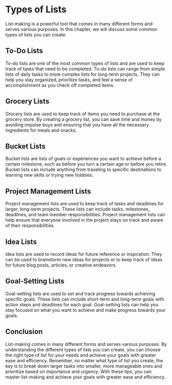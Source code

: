 Types of Lists
====================================================

List-making is a powerful tool that comes in many different forms and serves various purposes. In this chapter, we will discuss some common types of lists you can create.

To-Do Lists
-----------

To-do lists are one of the most common types of lists and are used to keep track of tasks that need to be completed. To-do lists can range from simple lists of daily tasks to more complex lists for long-term projects. They can help you stay organized, prioritize tasks, and feel a sense of accomplishment as you check off completed items.

Grocery Lists
-------------

Grocery lists are used to keep track of items you need to purchase at the grocery store. By creating a grocery list, you can save time and money by avoiding impulse buys and ensuring that you have all the necessary ingredients for meals and snacks.

Bucket Lists
------------

Bucket lists are lists of goals or experiences you want to achieve before a certain milestone, such as before you turn a certain age or before you retire. Bucket lists can include anything from traveling to specific destinations to learning new skills or trying new hobbies.

Project Management Lists
------------------------

Project management lists are used to keep track of tasks and deadlines for larger, long-term projects. These lists can include tasks, milestones, deadlines, and team member responsibilities. Project management lists can help ensure that everyone involved in the project stays on track and aware of their responsibilities.

Idea Lists
----------

Idea lists are used to record ideas for future reference or inspiration. They can be used to brainstorm new ideas for projects or to keep track of ideas for future blog posts, articles, or creative endeavors.

Goal-Setting Lists
------------------

Goal-setting lists are used to set and track progress towards achieving specific goals. These lists can include short-term and long-term goals with action steps and deadlines for each goal. Goal-setting lists can help you stay focused on what you want to achieve and make progress towards your goals.

Conclusion
----------

List-making comes in many different forms and serves various purposes. By understanding the different types of lists you can create, you can choose the right type of list for your needs and achieve your goals with greater ease and efficiency. Remember, no matter what type of list you create, the key is to break down larger tasks into smaller, more manageable ones and prioritize based on importance and urgency. With these tips, you can master list-making and achieve your goals with greater ease and efficiency.
